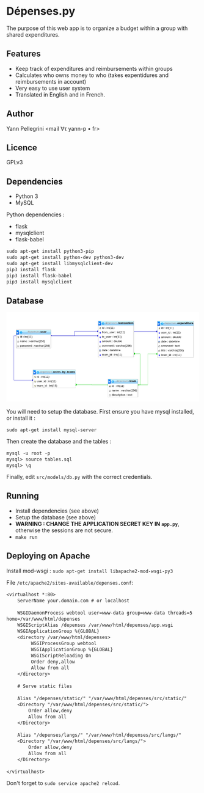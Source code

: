 # Dépenses.py

The purpose of this web app is to organize a budget within a group with shared expenditures.

## Features

 - Keep track of expenditures and reimbursements within groups
 - Calculates who owns money to who (takes expentidures and reimbursements in account)
 - Very easy to use user system
 - Translated in English and in French.

## Author
Yann Pellegrini \<mail ∀τ yann-p • fr\>

## Licence
GPLv3


## Dependencies

 - Python 3
 - MySQL

Python dependencies :

 - flask
 - mysqlclient
 - flask-babel

```
sudo apt-get install python3-pip
sudo apt-get install python-dev python3-dev
sudo apt-get install libmysqlclient-dev
pip3 install flask
pip3 install flask-babel
pip3 install mysqlclient
```

## Database

![schema](tables.png)

You will need to setup the database. First ensure you have mysql installed, or install it :

```
sudo apt-get install mysql-server
```

Then create the database and the tables :

```
mysql -u root -p
mysql> source tables.sql
mysql> \q
```

Finally, edit `src/models/db.py` with the correct credentials.



## Running

 - Install dependencies (see above)
 - Setup the database (see above)
 - **WARNING : CHANGE THE APPLICATION SECRET KEY IN `app.py`**, otherwise the sessions are not secure.
 - `make run`

## Deploying on Apache

Install mod-wsgi : `sudo apt-get install libapache2-mod-wsgi-py3`


File `/etc/apache2/sites-available/depenses.conf`:

```
<virtualhost *:80>
    ServerName your.domain.com # or localhost

    WSGIDaemonProcess webtool user=www-data group=www-data threads=5 home=/var/www/html/depenses
    WSGIScriptAlias /depenses /var/www/html/depenses/app.wsgi
    WSGIApplicationGroup %{GLOBAL}
    <directory /var/www/html/depenses>
         WSGIProcessGroup webtool
         WSGIApplicationGroup %{GLOBAL}
         WSGIScriptReloading On
         Order deny,allow
         Allow from all
    </directory>

    # Serve static files

    Alias "/depenses/static/" "/var/www/html/depenses/src/static/"
    <Directory "/var/www/html/depenses/src/static/">
        Order allow,deny
        Allow from all
    </Directory>

    Alias "/depenses/langs/" "/var/www/html/depenses/src/langs/"
    <Directory "/var/www/html/depenses/src/langs/">
        Order allow,deny
        Allow from all
    </Directory>

</virtualhost>
```

Don't forget to `sudo service apache2 reload`.

